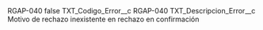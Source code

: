 <?xml version="1.0" encoding="UTF-8"?>
<CustomMetadata xmlns="http://soap.sforce.com/2006/04/metadata" xmlns:xsi="http://www.w3.org/2001/XMLSchema-instance" xmlns:xsd="http://www.w3.org/2001/XMLSchema">
    <label>RGAP-040</label>
    <protected>false</protected>
    <values>
        <field>TXT_Codigo_Error__c</field>
        <value xsi:type="xsd:string">RGAP-040</value>
    </values>
    <values>
        <field>TXT_Descripcion_Error__c</field>
        <value xsi:type="xsd:string">Motivo de rechazo inexistente en rechazo en confirmación</value>
    </values>
</CustomMetadata>
